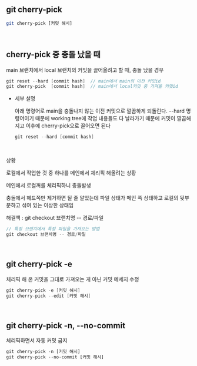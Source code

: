     
## git cherry-pick

```bash
git cherry-pick [커밋 해시]
```
<br/>    
    
  
## cherry-pick 중 충돌 났을 때

main 브랜치에서 local 브랜치의 커밋을 끌어올려고 할 때, 충돌 났을 경우

```java
git reset --hard [commit hash]  // main에서 main의 이전 커밋id
git cherry-pick  [commit hash]  // main에서 local커밋 중 가져올 커밋id
```

- 세부 설명
    
    아래 명령어로 main을 충돌나지 않는 이전 커밋으로 깔끔하게 되돌린다. --hard 명령어이기 때문에 working tree에 작업 내용들도 다 날라가기 때문에 커밋이 깔끔해지고 이후에 cherry-pick으로 끌어오면 된다
    
    ```java
    git reset --hard [commit hash]
    ```
<br/>  

상황

로컬에서 작업한 것 중 하나를 메인에서 체리픽 해올려는 상황

메인에서 로컬꺼를 체리픽하니 충돌발생

충돌에서 헤드쪽만 제거하면 될 줄 알았는데 파일 상태가 메인 쪽 상태하고 로컬의 뒷부분하고 섞여 있는 이상한 상태임

해결책 : git checkout 브랜치명 -- 경로/파일


   
```java
// 특정 브랜치에서 특정 파일을 가져오는 방법
git checkout 브랜치명 -- 경로/파일

```
<br/>

 

## git cherry-pick -e

체리픽 해 온 커밋을 그대로 가져오는 게 아닌 커밋 메세지 수정

```java
git cherry-pick -e [커밋 해시]
git cherry-pick --edit [커밋 해시]
```
<br/>

## git cherry-pick -n, --no-commit

체리픽하면서 자동 커밋 금지

```jsx
git cherry-pick -n [커밋 해시]
git cherry-pick --no-commit [커밋 해시]
```
<br/>
